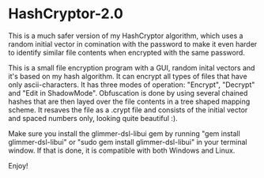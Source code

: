 # HashCryptor-2.0
This is a much safer version of my HashCryptor algorithm, 
which uses a random initial vector in comination with the password to make it even harder to identify similar file contents when encrypted with the same password.

This is a small file encryption program with a GUI, random inital vectors and it's based on my hash algorithm. It can encrypt all types of files that have only ascii-characters. 
It has three modes of operation: "Encrypt", "Decrypt" and "Edit in ShadowMode". Obfuscation is done by using several chained hashes that are then layed over the file contents in a tree shaped mapping scheme. 
It resaves the file as a .crypt file and consists of the initial vector and spaced numbers only, looking quite beautiful :). 

Make sure you install the glimmer-dsl-libui gem by running "gem install glimmer-dsl-libui" or "sudo gem install glimmer-dsl-libui" in your terminal window.
If that is done, it is compatible with both Windows and Linux.

Enjoy! 
